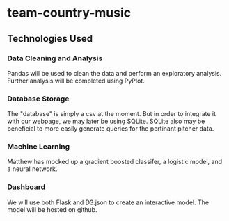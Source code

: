 # team-country-music

## Technologies Used

### Data Cleaning and Analysis
Pandas will be used to clean the data and perform an exploratory analysis. Further analysis will be completed using PyPlot. 

### Database Storage
The "database" is simply a csv at the moment. But in order to integrate it with our webpage, we may later be using SQLite. SQLite also may be beneficial to more easily generate queries for the pertinant pitcher data. 

### Machine Learning
Matthew has mocked up a gradient boosted classifer, a logistic model, and a neural network. 

### Dashboard
We will use both Flask and D3.json to create an interactive model. The model will be hosted on github. 
